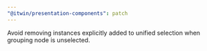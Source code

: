 ```yaml
---
"@itwin/presentation-components": patch
---
```


Avoid removing instances explicitly added to unified selection when grouping node is unselected.

